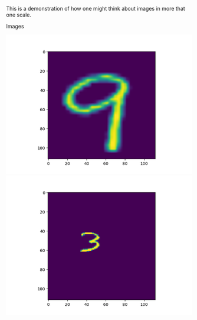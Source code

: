 
This is a demonstration of how one might think about images in more that one scale. 

Images

![mnist images](./assets/Figure_1.png "Logo Title Text 1")
![mnist images](./assets/Figure_2.png "Logo Title Text 1")
